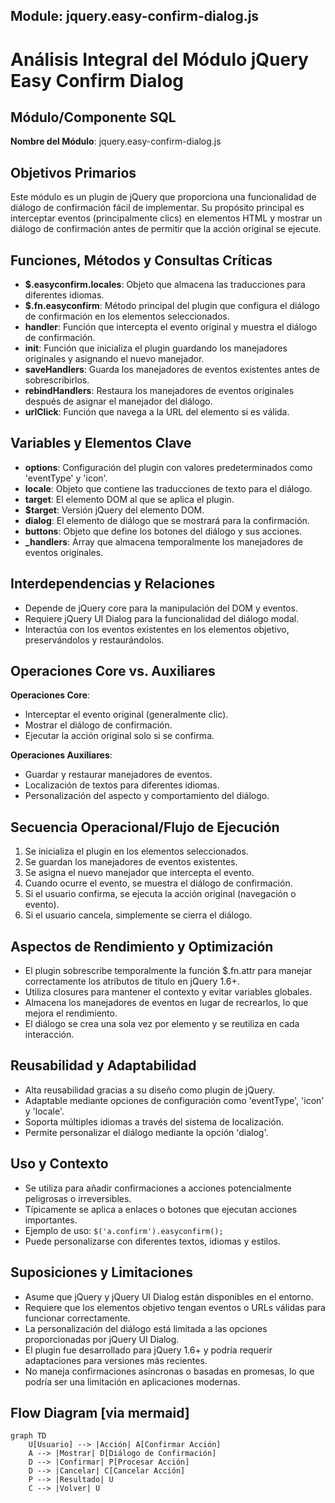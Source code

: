 ## Module: jquery.easy-confirm-dialog.js

# Análisis Integral del Módulo jQuery Easy Confirm Dialog

## Módulo/Componente SQL
**Nombre del Módulo**: jquery.easy-confirm-dialog.js

## Objetivos Primarios
Este módulo es un plugin de jQuery que proporciona una funcionalidad de diálogo de confirmación fácil de implementar. Su propósito principal es interceptar eventos (principalmente clics) en elementos HTML y mostrar un diálogo de confirmación antes de permitir que la acción original se ejecute.

## Funciones, Métodos y Consultas Críticas
- **$.easyconfirm.locales**: Objeto que almacena las traducciones para diferentes idiomas.
- **$.fn.easyconfirm**: Método principal del plugin que configura el diálogo de confirmación en los elementos seleccionados.
- **handler**: Función que intercepta el evento original y muestra el diálogo de confirmación.
- **init**: Función que inicializa el plugin guardando los manejadores originales y asignando el nuevo manejador.
- **saveHandlers**: Guarda los manejadores de eventos existentes antes de sobrescribirlos.
- **rebindHandlers**: Restaura los manejadores de eventos originales después de asignar el manejador del diálogo.
- **urlClick**: Función que navega a la URL del elemento si es válida.

## Variables y Elementos Clave
- **options**: Configuración del plugin con valores predeterminados como 'eventType' y 'icon'.
- **locale**: Objeto que contiene las traducciones de texto para el diálogo.
- **target**: El elemento DOM al que se aplica el plugin.
- **$target**: Versión jQuery del elemento DOM.
- **dialog**: El elemento de diálogo que se mostrará para la confirmación.
- **buttons**: Objeto que define los botones del diálogo y sus acciones.
- **_handlers**: Array que almacena temporalmente los manejadores de eventos originales.

## Interdependencias y Relaciones
- Depende de jQuery core para la manipulación del DOM y eventos.
- Requiere jQuery UI Dialog para la funcionalidad del diálogo modal.
- Interactúa con los eventos existentes en los elementos objetivo, preservándolos y restaurándolos.

## Operaciones Core vs. Auxiliares
**Operaciones Core**:
- Interceptar el evento original (generalmente clic).
- Mostrar el diálogo de confirmación.
- Ejecutar la acción original solo si se confirma.

**Operaciones Auxiliares**:
- Guardar y restaurar manejadores de eventos.
- Localización de textos para diferentes idiomas.
- Personalización del aspecto y comportamiento del diálogo.

## Secuencia Operacional/Flujo de Ejecución
1. Se inicializa el plugin en los elementos seleccionados.
2. Se guardan los manejadores de eventos existentes.
3. Se asigna el nuevo manejador que intercepta el evento.
4. Cuando ocurre el evento, se muestra el diálogo de confirmación.
5. Si el usuario confirma, se ejecuta la acción original (navegación o evento).
6. Si el usuario cancela, simplemente se cierra el diálogo.

## Aspectos de Rendimiento y Optimización
- El plugin sobrescribe temporalmente la función $.fn.attr para manejar correctamente los atributos de título en jQuery 1.6+.
- Utiliza closures para mantener el contexto y evitar variables globales.
- Almacena los manejadores de eventos en lugar de recrearlos, lo que mejora el rendimiento.
- El diálogo se crea una sola vez por elemento y se reutiliza en cada interacción.

## Reusabilidad y Adaptabilidad
- Alta reusabilidad gracias a su diseño como plugin de jQuery.
- Adaptable mediante opciones de configuración como 'eventType', 'icon' y 'locale'.
- Soporta múltiples idiomas a través del sistema de localización.
- Permite personalizar el diálogo mediante la opción 'dialog'.

## Uso y Contexto
- Se utiliza para añadir confirmaciones a acciones potencialmente peligrosas o irreversibles.
- Típicamente se aplica a enlaces o botones que ejecutan acciones importantes.
- Ejemplo de uso: `$('a.confirm').easyconfirm();`
- Puede personalizarse con diferentes textos, idiomas y estilos.

## Suposiciones y Limitaciones
- Asume que jQuery y jQuery UI Dialog están disponibles en el entorno.
- Requiere que los elementos objetivo tengan eventos o URLs válidas para funcionar correctamente.
- La personalización del diálogo está limitada a las opciones proporcionadas por jQuery UI Dialog.
- El plugin fue desarrollado para jQuery 1.6+ y podría requerir adaptaciones para versiones más recientes.
- No maneja confirmaciones asíncronas o basadas en promesas, lo que podría ser una limitación en aplicaciones modernas.
## Flow Diagram [via mermaid]
```mermaid
graph TD
    U[Usuario] --> |Acción| A[Confirmar Acción]
    A --> |Mostrar| D[Diálogo de Confirmación]
    D --> |Confirmar| P[Procesar Acción]
    D --> |Cancelar| C[Cancelar Acción]
    P --> |Resultado| U
    C --> |Volver| U
```
